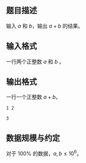 ## 题目描述

输入 $a$ 和 $b$，输出 $a + b$ 的结果。

## 输入格式

一行两个正整数 $a$ 和 $b$ 。

## 输出格式

一行一个正整数 $a + b$。

```input1
1 2
```

```output1
3
```

## 数据规模与约定

对于 $100\%$ 的数据，$a, b \leq 10 ^ 6$。
